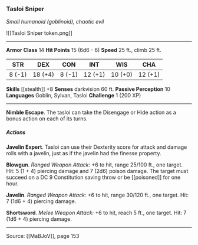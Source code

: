 ### Tasloi Sniper
_Small humanoid (goblinoid), chaotic evil_

![[Tasloi Sniper token.png]]




---

**Armor Class** 14
**Hit Points** 15 (6d6 - 6)
**Speed** 25 ft., climb 25 ft.

| STR     | DEX     | CON     | INT     | WIS     | CHA     |
|---------|---------|---------|---------|---------|---------|
| 8 (-1) | 18 (+4) | 8 (-1) | 12 (+1) | 10 (+0) | 12 (+1) |

**Skills** [[stealth]] +8
**Senses** darkvision 60 ft.
**Passive Perception** 10
**Languages** Goblin, Sylvan, Tasloi
**Challenge** 1 (200 XP)

---

**Nimble Escape**. The tasloi can take the Disengage or Hide action as a bonus action on each of its turns.

##### Actions
**Javelin Expert**. Tasloi can use their Dexterity score for attack and damage rolls with a javelin, just as if the javelin had the finesse property.

**Blowgun**. _Ranged Weapon Attack:_ +6 to hit, range 25/100 ft., one target. Hit: 5 (1 + 4) piercing damage and 7 (2d6) poison damage. The target must succeed on a DC 9 Constitution saving throw or be [[poisoned]] for one hour.

**Javelin**. _Ranged Weapon Attack:_ +6 to hit, range 30/120 ft., one target. Hit: 7 (1d6 + 4) piercing damage.

**Shortsword**. _Melee Weapon Attack:_ +6 to hit, reach 5 ft., one target. Hit: 7 (1d6 + 4) piercing damage.


---

Source: [[MaBJoV]], page 153